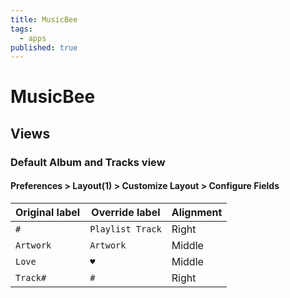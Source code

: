 ```yaml
---
title: MusicBee
tags:
  - apps
published: true
---
```


# MusicBee

## Views

### Default Album and Tracks view

#### Preferences > Layout(1) > Customize Layout > Configure Fields

Original label | Override label   | Alignment
---------------|------------------|----------
`#`            | `Playlist Track` | Right
`Artwork`      | `Artwork`        | Middle
`Love`         | `♥`              | Middle
`Track#`       | ` # `            | Right


